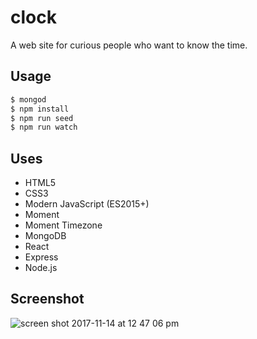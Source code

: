 # clock
A web site for curious people who want to know the time.

## Usage
```bash
$ mongod
$ npm install
$ npm run seed
$ npm run watch
```

## Uses
* HTML5
* CSS3
* Modern JavaScript (ES2015+)
* Moment
* Moment Timezone
* MongoDB
* React
* Express
* Node.js

## Screenshot
![screen shot 2017-11-14 at 12 47 06 pm](https://user-images.githubusercontent.com/31416056/32803915-fc36a31a-c939-11e7-8ef0-eb82e8279e08.png)
